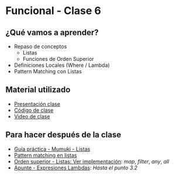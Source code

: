 # Funcional - Clase 6

## ¿Qué vamos a aprender?

* Repaso de conceptos
  * Listas
  * Funciones de Orden Superior
* Definiciones Locales (Where / Lambda)
* Pattern Matching con Listas

## Material utilizado

* [Presentación clase](https://docs.google.com/presentation/d/1N96Ffj_nDBoW8oY8x85dV-xF7sp7r2IjUvwXvmOLAL8/edit?usp=sharing)
* [Código de clase](https://github.com/pdep-st/seguimiento/blob/main/seguimiento/2021/funcional/practica/clase6.hs)
* [Video de clase](https://youtu.be/uM7s8zmPggM)

## Para hacer después de la clase

* [Guía práctica - Mumuki - Listas](https://mumuki.io/pdep-utn/lessons/695-programacion-funcional-listas)
* [Pattern matching en listas](https://docs.google.com/document/d/11C2UAbP70dP7sTID-ZxJm_a-5ypKxQUEuZr6GVk5yFI/edit#heading=h.rkeb5q1444o5)
* [Orden superior - Listas: Ver implementación](https://docs.google.com/document/d/1Rzsp5A46R_WdC-NJ6_SKrUrtZ6LmR5A52BazE9XPLIc/edit#heading=h.1rnil5ezx59z): _map_, _filter_, _any_, _all_
* [Apunte - Expresiones Lambdas](https://docs.google.com/document/d/1LKVaZHuJqxf2FcOK17vZjxq0CTT4sohqSsfhWmhQ6ks/edit): _Hasta el punto 3.2_